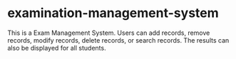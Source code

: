 # examination-management-system
This is a Exam Management System. Users can add records, remove records, modify records, delete records, or search records. The results can also be displayed for all students.
